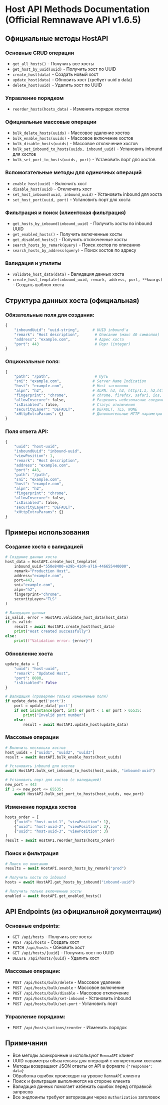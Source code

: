 # Host API Methods Documentation (Official Remnawave API v1.6.5)

## Официальные методы HostAPI

### Основные CRUD операции
- `get_all_hosts()` - Получить все хосты
- `get_host_by_uuid(uuid)` - Получить хост по UUID
- `create_host(data)` - Создать новый хост
- `update_host(data)` - Обновить хост (требует uuid в data)
- `delete_host(uuid)` - Удалить хост по UUID

### Управление порядком
- `reorder_hosts(hosts_data)` - Изменить порядок хостов

### Официальные массовые операции
- `bulk_delete_hosts(uuids)` - Массовое удаление хостов
- `bulk_enable_hosts(uuids)` - Массовое включение хостов
- `bulk_disable_hosts(uuids)` - Массовое отключение хостов
- `bulk_set_inbound_to_hosts(uuids, inbound_uuid)` - Установить inbound для хостов
- `bulk_set_port_to_hosts(uuids, port)` - Установить порт для хостов

### Вспомогательные методы для одиночных операций
- `enable_host(uuid)` - Включить хост
- `disable_host(uuid)` - Отключить хост
- `set_host_inbound(uuid, inbound_uuid)` - Установить inbound для хоста
- `set_host_port(uuid, port)` - Установить порт для хоста

### Фильтрация и поиск (клиентская фильтрация)
- `get_hosts_by_inbound(inbound_uuid)` - Получить хосты по inbound UUID
- `get_enabled_hosts()` - Получить включенные хосты
- `get_disabled_hosts()` - Получить отключенные хосты
- `search_hosts_by_remark(query)` - Поиск хостов по описанию
- `search_hosts_by_address(query)` - Поиск хостов по адресу

### Валидация и утилиты
- `validate_host_data(data)` - Валидация данных хоста
- `create_host_template(inbound_uuid, remark, address, port, **kwargs)` - Создать шаблон хоста

## Структура данных хоста (официальная)

### Обязательные поля для создания:
```python
{
    "inboundUuid": "uuid-string",      # UUID inbound'а
    "remark": "Host description",       # Описание (макс 40 символов)
    "address": "example.com",           # Адрес хоста
    "port": 443                         # Порт (integer)
}
```

### Опциональные поля:
```python
{
    "path": "/path",                    # Путь
    "sni": "example.com",              # Server Name Indication
    "host": "example.com",             # Host заголовок
    "alpn": "h2",                      # ALPN: h3, h2, http/1.1, h2,http/1.1, h3,h2,http/1.1, h3,h2
    "fingerprint": "chrome",           # chrome, firefox, safari, ios, android, edge, qq, random, randomized
    "allowInsecure": false,            # Разрешить небезопасные соединения
    "isDisabled": false,               # Статус отключения
    "securityLayer": "DEFAULT",        # DEFAULT, TLS, NONE
    "xHttpExtraParams": {}             # Дополнительные HTTP параметры
}
```

### Поля ответа API:
```python
{
    "uuid": "host-uuid",
    "inboundUuid": "inbound-uuid",
    "viewPosition": 1,
    "remark": "Host description",
    "address": "example.com",
    "port": 443,
    "path": "/path",
    "sni": "example.com",
    "host": "example.com", 
    "alpn": "h2",
    "fingerprint": "chrome",
    "allowInsecure": false,
    "isDisabled": false,
    "securityLayer": "DEFAULT",
    "xHttpExtraParams": {}
}
```

## Примеры использования

### Создание хоста с валидацией
```python
# Создание данных хоста
host_data = HostAPI.create_host_template(
    inbound_uuid="550e8400-e29b-41d4-a716-446655440000",
    remark="Production Host",
    address="example.com",
    port=443,
    sni="example.com",
    alpn="h2",
    fingerprint="chrome",
    securityLayer="TLS"
)

# Валидация данных
is_valid, error = HostAPI.validate_host_data(host_data)
if is_valid:
    result = await HostAPI.create_host(host_data)
    print("Host created successfully")
else:
    print(f"Validation error: {error}")
```

### Обновление хоста
```python
update_data = {
    "uuid": "host-uuid",
    "remark": "Updated Host",
    "port": 8080,
    "isDisabled": False
}

# Валидация (проверяем только изменяемые поля)
if update_data.get('port'):
    port = update_data['port']
    if not isinstance(port, int) or port < 1 or port > 65535:
        print("Invalid port number")
    else:
        result = await HostAPI.update_host(update_data)
```

### Массовые операции
```python
# Включить несколько хостов
host_uuids = ["uuid1", "uuid2", "uuid3"]
result = await HostAPI.bulk_enable_hosts(host_uuids)

# Установить inbound для хостов
await HostAPI.bulk_set_inbound_to_hosts(host_uuids, "inbound-uuid")

# Установить порт для хостов (с валидацией)
new_port = 443
if 1 <= new_port <= 65535:
    await HostAPI.bulk_set_port_to_hosts(host_uuids, new_port)
```

### Изменение порядка хостов
```python
hosts_order = [
    {"uuid": "host-uuid-1", "viewPosition": 1},
    {"uuid": "host-uuid-2", "viewPosition": 2},
    {"uuid": "host-uuid-3", "viewPosition": 3}
]
result = await HostAPI.reorder_hosts(hosts_order)
```

### Поиск и фильтрация
```python
# Поиск по описанию
results = await HostAPI.search_hosts_by_remark("prod")

# Получить хосты по inbound
hosts = await HostAPI.get_hosts_by_inbound("inbound-uuid")

# Получить только включенные хосты
enabled = await HostAPI.get_enabled_hosts()
```

## API Endpoints (из официальной документации)

### Основные endpoints:
- `GET /api/hosts` - Получить все хосты
- `POST /api/hosts` - Создать хост
- `PATCH /api/hosts` - Обновить хост
- `GET /api/hosts/{uuid}` - Получить хост по UUID
- `DELETE /api/hosts/{uuid}` - Удалить хост

### Массовые операции:
- `POST /api/hosts/bulk/delete` - Массовое удаление
- `POST /api/hosts/bulk/enable` - Массовое включение
- `POST /api/hosts/bulk/disable` - Массовое отключение
- `POST /api/hosts/bulk/set-inbound` - Установить inbound
- `POST /api/hosts/bulk/set-port` - Установить порт

### Управление порядком:
- `POST /api/hosts/actions/reorder` - Изменить порядок

## Примечания
- Все методы асинхронные и используют `RemnaAPI` клиент
- UUID параметры обязательны для операций с конкретными хостами
- Методы возвращают JSON ответы от API в формате `{"response": data}`
- Обработка ошибок происходит на уровне `RemnaAPI` клиента
- Поиск и фильтрация выполняются на стороне клиента
- Валидация данных помогает избежать ошибок перед отправкой запросов
- Все эндпоинты требуют авторизации через `Authorization` заголовок
